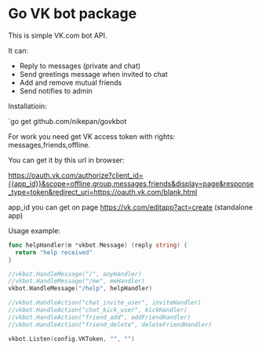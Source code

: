 # Go VK bot package

This is simple VK.com bot API.

It can:

* Reply to messages (private and chat)  
* Send greetings message when invited to chat
* Add and remove mutual friends
* Send notifies to admin

Installatioin:

`go get github.com/nikepan/govkbot

For work you need get VK access token with rights: messages,friends,offline.

You can get it by this url in browser:

https://oauth.vk.com/authorize?client_id={{app_id}}&scope=offline,group,messages,friends&display=page&response_type=token&redirect_uri=https://oauth.vk.com/blank.html

app_id you can get on page https://vk.com/editapp?act=create (standalone app)

Usage example:

```Go
func helpHandler(m *vkbot.Message) (reply string) {
  return "help received"
}

//vkbot.HandleMessage("/", anyHandler)
//vkbot.HandleMessage("/me", meHandler)
vkbot.HandleMessage("/help", helpHandler)

//vkbot.HandleAction("chat_invite_user", inviteHandler)
//vkbot.HandleAction("chat_kick_user", kickHandler)
//vkbot.HandleAction("friend_add", addFriendHandler)
//vkbot.HandleAction("friend_delete", deleteFriendHandler)

vkbot.Listen(config.VKToken, "", "")
```

